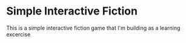 # Simple Interactive Fiction

This is a simple interactive fiction game that I'm building as a learning excercise